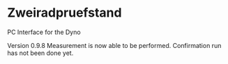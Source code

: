 # Zweiradpruefstand
PC Interface for the Dyno

Version 0.9.8
Measurement is now able to be performed.
Confirmation run has not been done yet.
